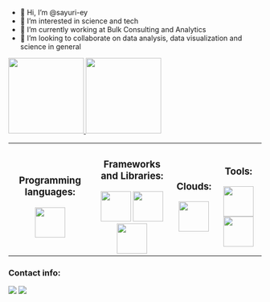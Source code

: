 - 👋 Hi, I’m @sayuri-ey
- 👀 I’m interested in science and tech
- 🌱 I’m currently working at Bulk Consulting and Analytics
- 💞️ I’m looking to collaborate on data analysis, data visualization and science in general

<div>
  <a href="https://github.com/sayuri-ey" target="_blank">
  <img height="150em" src="https://github-readme-stats.vercel.app/api?username=sayuri-ey&show_icons=true&theme=material-palenight&include_all_commits=true&count_private=true"/>
  <img height="150em" src="https://github-readme-stats.vercel.app/api/top-langs/?username=sayuri-ey&layout=compact&langs_count=7&theme=material-palenight"/>
  </a>
</div>

<table>
  <tr>
    <th>
      <h3>Programming languages:</h3>
      <img height='60' src="https://cdn.jsdelivr.net/gh/devicons/devicon/icons/python/python-original-wordmark.svg" />
    </th>
    <th>
      <h3>Frameworks and Libraries:</h3>
      <img height='60' src="https://www.vectorlogo.zone/logos/apache_spark/apache_spark-ar21.svg" />
      <img height='60' src="https://cdn.jsdelivr.net/gh/devicons/devicon/icons/pandas/pandas-original-wordmark.svg" />
      <img height='60' src="https://cdn.jsdelivr.net/gh/devicons/devicon/icons/numpy/numpy-original.svg" />
    </th>
    <th>
      <h3>Clouds:</h3>
      <img height='60' src="https://cdn.jsdelivr.net/gh/devicons/devicon/icons/azure/azure-original.svg" />
    </th>
    <th>
      <h3>Tools:</h3>
      <img height='60' src="https://cdn.jsdelivr.net/gh/devicons/devicon/icons/jupyter/jupyter-original-wordmark.svg" />
      <img height='60' src="https://cdn.jsdelivr.net/gh/devicons/devicon/icons/vscode/vscode-original-wordmark.svg" />
    </th>
  </tr>
</table>
    
<div> 
  <h3>Contact info:</h3>
  <a href = "mailto:contato.sayuri.ey@gmail.com" target="_blank"><img src="https://img.shields.io/badge/-Gmail-%23333?style=for-the-badge&logo=gmail&logoColor=white" target="_blank"></a>
  <a href="https://www.linkedin.com/in/fabiane-sayuri-iwai" target="_blank"><img src="https://img.shields.io/badge/-LinkedIn-%230077B5?style=for-the-badge&logo=linkedin&logoColor=white" target="_blank"></a> 
</div>
